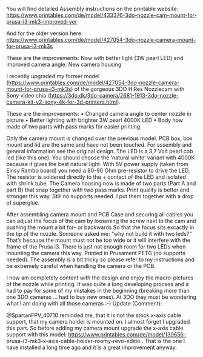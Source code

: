 You will find detailed Assembly instructions on the printable website:
https://www.printables.com/de/model/433376-3do-nozzle-cam-mount-for-prusa-i3-mk3-improved-ver

And for the older version here:
https://www.printables.com/de/model/427054-3do-nozzle-camera-mount-for-prusa-i3-mk3s

These are the improvements:
Now with better light (3W pearl LED) and improved camera angle. New camera housing

    
I recently upgraded my former model (https://www.printables.com/de/model/427054-3do-nozzle-camera-mount-for-prusa-i3-mk3s) of the gorgeous 3DO HiRes Nozzlecam with Sony video chip (https://3do.dk/3do-camera/2681-1913-3do-nozzle-camera-kit-v2-sony-4k-for-3d-printers.html).

These are the improvements:
• Changed camera angle to center nozzle in picture
• Better lighting with brighter 3W pearl 4000K LED
• Body now made of two parts with pass marks for easier printing

Only the camera mount is changed over the previous model. PCB box, box mount and lid are the same and have not been touched. For assembly and general information see the original design.
The LED is a 3,7 Volt pearl cob led (like this one). You should choose the ‘natural white’ variant with 4000K because it gives the best natural light. With 5V power supply (taken from Einsy Rambo board) you need a 80-90 Ohm pre-resistor to drive the LED. The resistor is soldered directly to the + contact of the LED and isolated with shrink tube.
The Camera housing now is made of two parts (Part A and part B) that snap together with two pass marks. Print quality is better and stronger this way. Still no supports needed. I put them together with a drop of superglue.

After assembling camera mount and PCB Case and securing all cables you can adjust the focus of the cam by loosening the screw next to the cam and pushing the mount a bit for- or backwards So that the focus sits excactly in the tip of the nozzle.
Someone asked me: “why not build it with two leds?“ That’s because the mount must not be too wide or it will interfere with the frame of the Prusa i3. There is just not enough room for two LEDs when mounting the camera this way.
Printed in Prusament PETG (no supports needed).
The assembly is a bit tricky so please refer to my instructions and be extremely careful when handling the camera or the PCB.
 
 I now am completely content with the design and enjoy the macro-pictures of the nozzle while printing. It was quite a long developing process and a had to pay for some of my mistakes in the beginning (breaking more than one 3DO cameras ... had to buy new ones). At 3DO they must be wondering what I am doing with all those cameras :-)
Update (Comment):

@SpartanFPV_40710 reminded me, that it is not the stock x-axis cable support, that my camera holder is mounted on. I almost forgot I upgraded this part. So before adding my camera mount upgrade the x-axis cable support with this model: https://www.printables.com/de/model/139656- prusa-i3-mk3-x-axis-cable-holder-roomy-revo-editio . That is the one I have installed a long time ago and it is a great improvement anyway.











